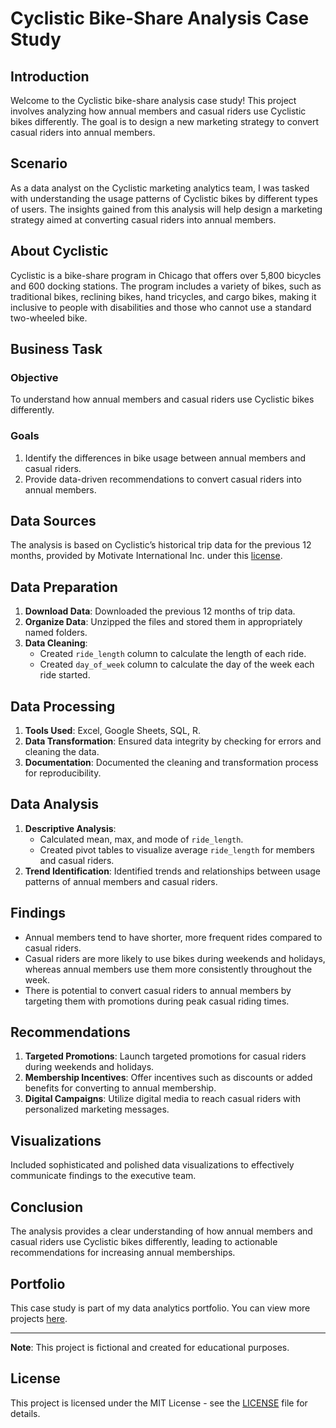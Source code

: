# Cyclistic Bike-Share Analysis Case Study

## Introduction

Welcome to the Cyclistic bike-share analysis case study! This project involves analyzing how annual members and casual riders use Cyclistic bikes differently. The goal is to design a new marketing strategy to convert casual riders into annual members.

## Scenario

As a  data analyst on the Cyclistic marketing analytics team, I was tasked with understanding the usage patterns of Cyclistic bikes by different types of users. The insights gained from this analysis will help design a marketing strategy aimed at converting casual riders into annual members.

## About Cyclistic

Cyclistic is a bike-share program in Chicago that offers over 5,800 bicycles and 600 docking stations. The program includes a variety of bikes, such as traditional bikes, reclining bikes, hand tricycles, and cargo bikes, making it inclusive to people with disabilities and those who cannot use a standard two-wheeled bike.

## Business Task

### Objective
To understand how annual members and casual riders use Cyclistic bikes differently.

### Goals
1. Identify the differences in bike usage between annual members and casual riders.
2. Provide data-driven recommendations to convert casual riders into annual members.

## Data Sources

The analysis is based on Cyclistic’s historical trip data for the previous 12 months, provided by Motivate International Inc. under this [license](https://www.capitalbikeshare.com/data-license-agreement).

## Data Preparation

1. **Download Data**: Downloaded the previous 12 months of trip data.
2. **Organize Data**: Unzipped the files and stored them in appropriately named folders.
3. **Data Cleaning**:
   - Created `ride_length` column to calculate the length of each ride.
   - Created `day_of_week` column to calculate the day of the week each ride started.

## Data Processing

1. **Tools Used**: Excel, Google Sheets, SQL, R.
2. **Data Transformation**: Ensured data integrity by checking for errors and cleaning the data.
3. **Documentation**: Documented the cleaning and transformation process for reproducibility.

## Data Analysis

1. **Descriptive Analysis**:
   - Calculated mean, max, and mode of `ride_length`.
   - Created pivot tables to visualize average `ride_length` for members and casual riders.
2. **Trend Identification**: Identified trends and relationships between usage patterns of annual members and casual riders.

## Findings

- Annual members tend to have shorter, more frequent rides compared to casual riders.
- Casual riders are more likely to use bikes during weekends and holidays, whereas annual members use them more consistently throughout the week.
- There is potential to convert casual riders to annual members by targeting them with promotions during peak casual riding times.

## Recommendations

1. **Targeted Promotions**: Launch targeted promotions for casual riders during weekends and holidays.
2. **Membership Incentives**: Offer incentives such as discounts or added benefits for converting to annual membership.
3. **Digital Campaigns**: Utilize digital media to reach casual riders with personalized marketing messages.

## Visualizations

Included sophisticated and polished data visualizations to effectively communicate findings to the executive team.

## Conclusion

The analysis provides a clear understanding of how annual members and casual riders use Cyclistic bikes differently, leading to actionable recommendations for increasing annual memberships.

## Portfolio

This case study is part of my data analytics portfolio. You can view more projects [here](https://github.com/yourusername).

---

**Note**: This project is fictional and created for educational purposes.

## License

This project is licensed under the MIT License - see the [LICENSE](LICENSE) file for details.
